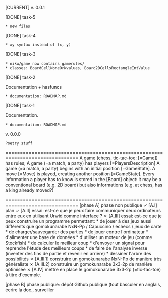 [CURRENT] v. 0.0.1

[DONE] task-5

    * new files

[DONE] task-4

    * xy syntax instead of (x, y)

[DONE] task-3

    * nikw/game now contains gamerules/
    * classes: BoardCellNoneOrNvalues, Board2DCellsRectangleIntValue

[DONE] task-2

Documentation + hasfuncs

    * documentation: ROADMAP.md
          
[DONE] task-1

Documentation.

    * documentation: ROADMAP.md

v. 0.0.0

    Poetry stuff

===============================================================================
A game (chess, tic-tac-toe: [=Game]) has rules;
  A game (=a match, a party) has players [=PlayersDescription]
  A game (=a match, a party) begins with an initial position [=GameState]. A move [=Move] is played,
  creating another position [=GameState]. Every information a player has to know is stored in the
  [Board] object: it may be a conventional board (e.g. 2D board) but also informations (e.g. at chess,
  has a king already moved?)

===============================================================================
[phase A]
phase non publique
    ✓ [A.I] plan
    ✓ [A.II] essai: est-ce que je peux faire communiquer deux ordinateurs entre eux
             en utilisant Urwid comme interface ?
    ✗ [A.III] essai: est-ce que je peux construire un programme permettant:
              * de jouer à des jeux aussi différents que gomokunarabe NxN-Pp / Capuccino / échecs / jeux de carte
              * de charger/sauvegarder des parties
              * de jouer contre l'ordinateur
              * d'alimenter une base de données
              * d'utiliser un moteur de jeu (comme Stockfish)
              * de calculer le meilleur coup
              * d'envoyer un signal pour reprendre l'étude des meilleurs coups
              * de faire de l'analyse inverse (inventer des fins de partie et revenir en arrière)
              * dessiner l'arbre des possibilités
       ✗ [A.III.1] construire un gomokunarabe NxN-Pp de manière très généraliste
       ✗ [A.III.2] construire un gomokunarabe 3x3-2p de manière optimisée
    ✗ [A.IV] mettre en place le gomokunarabe 3x3-2p (=tic-tac-toe) à titre d'exemple.

[phase B]
phase publique: dépôt Github publique (tout basculer en anglais, écrire la doc., surveiller
